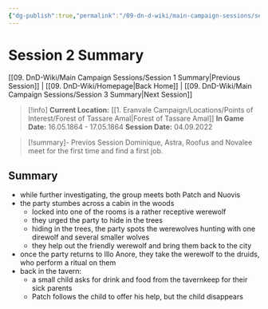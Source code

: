 ```yaml
---
{"dg-publish":true,"permalink":"/09-dn-d-wiki/main-campaign-sessions/session-2-summary/","tags":["session-notes-summary"]}
---
```



# Session 2 Summary
 
[[09. DnD-Wiki/Main Campaign Sessions/Session 1 Summary\|Previous Session]] | [[09. DnD-Wiki/Homepage\|Back Home]] | [[09. DnD-Wiki/Main Campaign Sessions/Session 3 Summary\|Next Session]]


>[!info]
**Current Location:** [[1. Eranvale Campaign/Locations/Points of Interest/Forest of Tassare Amal\|Forest of Tassare Amal]]
**In Game Date:** 16.05.1864 - 17.05.1864
**Session Date:** 04.09.2022

>[!summary]- Previos Session
> Dominique, Astra, Roofus and Novalee meet for the first time and find a first job.

## Summary
- while further investigating, the group meets both Patch and Nuovis
- the party stumbes across a cabin in the woods
	- locked into one of the rooms is a rather receptive werewolf 
	- they urged the party to hide in the trees
	- hiding in the trees, the party spots the werewolves hunting with one direwolf and several smaller wolves 
	- they help out the friendly werewolf and bring them back to the city
- once the party returns to Illo Anore, they take the werewolf to the druids, who perform a ritual on them
- back in the tavern:
	- a small child asks for drink and food from the tavernkeep for their sick parents
	- Patch follows the child to offer his help, but the child disappears 

